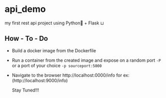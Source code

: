 # api_demo
my first rest api project using Python🐍 + Flask ⊔

## How - To - Do

- Build a docker image from the Dockerfile
- Run a container from the created image and expose on a random port `-P` or a port of your choice `-p sourceport:5000`
- Navigate to the browser http://localhost:0000/info for ex: (http://localhost:9000/info)
  
  Stay Tuned!!!
